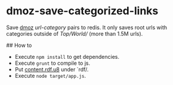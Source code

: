 # dmoz-save-categorized-links

Save [dmoz](http://www.dmoz.org/) *url-category* pairs to redis. It only saves root urls with categories outside of *Top/World/* (more than 1.5M urls).

## How to

- Execute `npm install` to get dependencies.
- Execute `grunt` to compile to js.
- Put [content.rdf.u8](http://rdf.dmoz.org/rdf/content.rdf.u8.gz) under `rdf/.
- Execute `node target/app.js`.